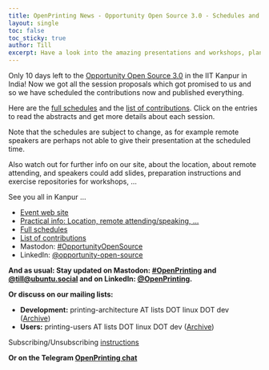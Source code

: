 ```yaml
---
title: OpenPrinting News - Opportunity Open Source 3.0 - Schedules and contributions published
layout: single
toc: false
toc_sticky: true
author: Till
excerpt: Have a look into the amazing presentations and workshops, plan your participation!
---
```

Only 10 days left to the [Opportunity Open Source 3.0](https://oosc3ubucon.netlify.app/) in the IIT Kanpur in India! Now we got all the session proposals which got promised to us and so we have scheduled the contributions now and published everything.

Here are the [full schedules](https://events.canonical.com/event/134/timetable/?layout=room#all.detailed) and the [list of contributions](https://events.canonical.com/event/134/contributions/). Click on the entries to read the abstracts and get more details about each session.

Note that the schedules are subject to change, as for example remote speakers are perhaps not able to give their presentation at the scheduled time.

Also watch out for further info on our site, about the location, about remote attending, and speakers could add slides, preparation instructions and exercise repositories for workshops, ...

See you all in Kanpur ...

- [Event web site](https://oosc3ubucon.netlify.app/)
- [Practical info: Location, remote attending/speaking, ...](https://events.canonical.com/event/134/)
- [Full schedules](https://events.canonical.com/event/134/timetable/?layout=room#all.detailed)
- [List of contributions](https://events.canonical.com/event/134/contributions/)
- Mastodon: [#OpportunityOpenSource](https://ubuntu.social/tags/OpportunityOpenSource)
- LinkedIn: [@opportunity-open-source](https://www.linkedin.com/company/opportunity-open-source/)


**And as usual: Stay updated on Mastodon: [#OpenPrinting](https://ubuntu.social/tags/OpenPrinting) and [@till@ubuntu.social](https://ubuntu.social/@till) and on LinkedIn: [@OpenPrinting](https://www.linkedin.com/company/openprinting/).**

**Or discuss on our mailing lists:**
- **Development:** printing-architecture AT lists DOT linux DOT dev ([Archive](https://lore.kernel.org/printing-architecture/))
- **Users:** printing-users AT lists DOT linux DOT dev ([Archive](https://lore.kernel.org/printing-users/))

Subscribing/Unsubscribing [instructions](https://subspace.kernel.org/subscribing.html)

**Or on the Telegram [OpenPrinting chat](https://t.me/+RizBbjXz4uU2ZWM1)**

